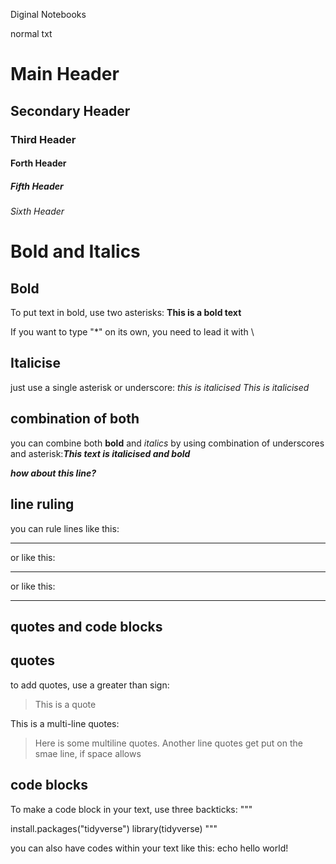 Diginal Notebooks


normal txt

# Main Header

## Secondary Header

### Third Header


#### Forth Header


##### Fifth Header

###### Sixth Header

# Bold and Italics

## Bold

To put text in bold, use two asterisks: **This is a bold text**

If you want to type "\*" on its own, you need to lead it with \\

## Italicise

just use a single asterisk or underscore: *this is italicised*
_This is italicised_

## combination of both

you can combine both **bold** and *italics* by using combination of underscores and asterisk:_**This text is italicised and bold**_

**_how about this line?_**

## line ruling

you can rule lines like this:

---

or like this:
___

or like this:

***

## quotes and code blocks
## quotes
to add quotes, use a greater than sign:

> This is a quote

This is a multi-line quotes:

> Here is some multiline quotes.
> Another line
> quotes get put on the smae line, if space allows

## code blocks
To make a code block in your text, use three backticks:
"""

install.packages("tidyverse")
library(tidyverse)
"""

you can also have codes within your text like this: echo hello world!







